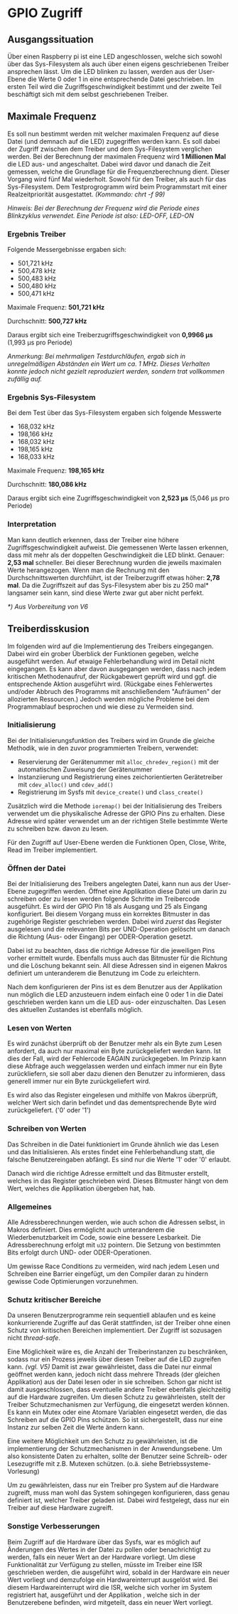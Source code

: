 # GPIO Zugriff

## Ausgangssituation
Über einen Raspberry pi ist eine LED angeschlossen, welche sich sowohl über das 
Sys-Filesystem als auch über einen eigens geschriebenen Treiber ansprechen
lässt. Um die LED blinken zu lassen, werden aus der User-Ebene die Werte 0 oder 
1 in eine entsprechende Datei geschrieben. Im ersten Teil wird die Zugriffsgeschwindigkeit bestimmt und der zweite Teil beschäftigt sich mit
dem selbst geschriebenen Treiber.

## Maximale Frequenz
Es soll nun bestimmt werden mit welcher maximalen Frequenz auf diese Datei (und
demnach auf die LED) zugegriffen werden kann. Es soll dabei der Zugriff zwischen
dem Treiber und dem Sys-Filesystem verglichen werden. Bei der Berechnung der 
maximalen Frequenz wird **1 Millionen Mal** die LED aus- und angeschaltet. Dabei 
wird davor und danach die Zeit gemessen, welche die Grundlage für die Frequenzberechnung dient.
Dieser Vorgang wird fünf Mal wiederholt. Sowohl für den Treiber, als auch für das Sys-Filesystem.
Dem Testprogrogramm wird beim Programmstart mit einer Realzeitpriorität ausgestattet. _(Kommando: chrt -f 99)_

_Hinweis: Bei der Berechnung der Frequenz wird die Periode eines Blinkzyklus 
verwendet. Eine Periode ist also: LED-OFF, LED-ON_

### Ergebnis Treiber
Folgende Messergebnisse ergaben sich:
 - 501,721 kHz
 - 500,478 kHz
 - 500,483 kHz
 - 500,480 kHz
 - 500,471 kHz

Maximale Frequenz: **501,721 kHz**

Durchschnitt: **500,727 kHz**

Daraus ergibt sich eine Treiberzugriffsgeschwindigkeit von **0,9966 µs** (1,993 µs pro Periode)

_Anmerkung: Bei mehrmaligen Testdurchläufen, ergab sich in unregelmäßigen Abständen ein Wert um ca. 1 MHz. Dieses Verhalten konnte jedoch nicht
gezielt reproduziert werden, sondern trat vollkommen zufällig auf._

### Ergebnis Sys-Filesystem
Bei dem Test über das Sys-Filesystem ergaben sich folgende Messwerte
 - 168,032 kHz
 - 198,166 kHz
 - 168,032 kHz
 - 198,165 kHz
 - 168,033 kHz

Maximale Frequenz: **198,165 kHz**

Durchschnitt: **180,086 kHz**

Daraus ergibt sich eine Zugriffsgeschwindigkeit von **2,523 µs** (5,046 µs pro Periode)

### Interpretation
Man kann deutlich erkennen, dass der Treiber eine höhere Zugriffsgeschwindigkeit aufweist. 
Die gemessenen Werte lassen erkennen, dass mit mehr als der doppelten Geschwindigkeit die LED blinkt. Genauer: **2,53 mal** schneller.
Bei dieser Berechnung wurden die jeweils maximalen Werte herangezogen. Wenn man die Rechnung mit den Durchschnittswerten durchführt, ist
der Treiberzugriff etwas höher: **2,78 mal**.
Da die Zugriffszeit auf das Sys-Filesystem aber bis zu 250 mal* langsamer sein kann, sind diese Werte zwar gut aber nicht perfekt.

_*) Aus Vorbereitung von V6_

## Treiberdisskusion
Im folgenden wird auf die Implementierung des Treibers eingegangen. Dabei wird ein grober Überblick der Funktionen gegeben, welche ausgeführt werden. 
Auf etwaige Fehlerbehandlung wird im Detail nicht eingegangen. Es kann aber davon ausgegangen werden, dass nach jedem kritischen Methodenaufruf, der 
Rückgabewert geprüft wird und ggf. die entsprechende Aktion ausgeführt wird. (Rückgabe eines Fehlerwertes und/oder Abbruch des Programms mit 
anschließendem "Aufräumen" der allozierten Ressourcen.) Jedoch werden mögliche Probleme bei dem Programmablauf besprochen und wie diese zu Vermeiden sind.

### Initialisierung
Bei der Initialisierungsfunktion des Treibers wird im Grunde die gleiche Methodik, wie in den zuvor programmierten Treibern, verwendet:
 - Reservierung der Gerätenummer mit `alloc_chredev_region()` mit der automatischen Zuweisung der Gerätenummer
 - Instanziierung  und Registrierung eines zeichorientierten Gerätetreiber mit `cdev_alloc()` und `cdev_add()`
 - Registrierung im Sysfs mit `device_create()` und `class_create()`

Zusätzlich wird die Methode `ioremap()` bei der Initialisierung des Treibers verwendet um die physikalische Adresse der GPIO Pins zu erhalten.
Diese Adresse wird später verwendet um an der richtigen Stelle bestimmte Werte zu schreiben bzw. davon zu lesen.

Für den Zugriff auf User-Ebene werden die Funktionen Open, Close, Write, Read im Treiber implementiert.

### Öffnen der Datei
Bei der Initialisierung des Treibers angelegten Datei, kann nun aus der User-Ebene zugegriffen werden. Öffnet eine Applikation diese Datei
um darin zu schreiben oder zu lesen werden folgende Schritte im Treibercode ausgeführt.
Es wird der GPIO Pin 18 als Ausgang und 25 als Eingang konfiguriert. Bei diesem Vorgang muss ein korrektes
Bitmuster in das zugehörige Register geschrieben werden. Dabei wird _zuerst_ das Register ausgelesen und 
die relevanten Bits per UND-Operation gelöscht um danach die Richtung (Aus- oder Eingang)
per ODER-Operation gesetzt. 

Dabei ist zu beachten, dass die richtige Adresse für die jeweiligen Pins vorher ermittelt
wurde. Ebenfalls muss auch das Bitmuster für die Richtung und die Löschung bekannt sein.
All diese Adressen sind in eigenen Makros definiert um unteranderem die Benutzung im Code
zu erleichtern.

Nach dem konfigurieren der Pins ist es dem Benutzer aus der Applikation nun möglich die LED 
anzusteuern indem einfach eine 0 oder 1 in die Datei geschrieben werden kann um die LED aus- 
oder einzuschalten. Das Lesen des aktuellen Zustandes ist ebenfalls möglich.

### Lesen von Werten
Es wird zunächst überprüft ob der Benutzer mehr als ein Byte zum Lesen anfordert, da auch nur 
maximal ein Byte zurückgeliefert werden kann. Ist dies der Fall, wird der Fehlercode 
EAGAIN zurückgegeben. Im Prinzip kann diese Abfrage auch weggelassen werden und einfach immer nur ein
Byte zurückliefern, sie soll aber dazu dienen den Benutzer zu informieren, dass 
generell immer nur ein Byte zurückgeliefert wird.

Es wird also das Register eingelesen und mithilfe von Makros überprüft, welcher Wert
sich darin befindet und das dementsprechende Byte wird zurückgeliefert. ('0' oder '1')


### Schreiben von Werten
Das Schreiben in die Datei funktioniert im Grunde ähnlich wie das Lesen und das 
Initialisieren. Als erstes findet eine Fehlerbehandlung statt, die falsche Benutzereingaben
abfängt. Es sind nur die Werte '1' oder '0' erlaubt.

Danach wird die richtige Adresse ermittelt und das Bitmuster erstellt, welches in das 
Register geschrieben wird. Dieses Bitmuster hängt von dem Wert, welches die Applikation
übergeben hat, hab. 

### Allgemeines
Alle Adressberechnungen werden, wie auch schon die Adressen selbst, in Makros definiert. 
Dies ermöglicht auch unteranderem die Wiederbenutzbarkeit im Code, sowie eine bessere
Lesbarkeit. Die Adressberechnung erfolgt mit `u32` pointern. Die Setzung von bestimmten Bits erfolgt
durch UND- oder ODER-Operationen.

Um gewisse Race Conditions zu vermeiden, wird nach jedem Lesen und Schreiben eine Barrier
eingefügt, um den Compiler daran zu hindern gewisse Code Optimierungen vorzunehmen.

### Schutz kritischer Bereiche
Da unseren Benutzerprogramme rein sequentiell ablaufen und es keine konkurrierende Zugriffe auf das Gerät 
stattfinden, ist der Treiber ohne einen Schutz von kritischen Bereichen implementiert. Der Zugriff ist
sozusagen nicht _thread-safe_. 

Eine Möglichkeit wäre es, die Anzahl der Treiberinstanzen zu beschränken, sodass nur ein Prozess jeweils 
über diesen Treiber auf die LED zugreifen kann. _(vgl. V5)_ Damit ist zwar gewährleistet, dass die Datei nur einmal
geöffnet werden kann, jedoch nicht dass mehrere Threads (der gleichen Applikation) aus der Datei lesen oder in sie schreiben.
Schon gar nicht ist damit ausgeschlossen, dass eventuelle andere Treiber ebenfalls gleichzeitig auf die Hardware zugreifen.
Um diesen Schutz zu gewährleisten, stellt der Treiber Schutzmechanismen zur Verfügung, die eingesetzt werden können.
Es kann ein Mutex oder eine Atomare Variablen eingesetzt werden, die das Schreiben auf die GPIO Pins schützen.
So ist sichergestellt, dass nur eine Instanz zur selben Zeit die Werte ändern kann.

Eine weitere Möglichkeit um den Schutz zu gewährleisten, ist die implementierung der Schutzmechanismen in der Anwendungsebene. 
Um also konsistente Daten zu erhalten, sollte der Benutzer seine Schreib- oder Lesezugriffe mit z.B. Mutexen schützen. (o.ä.
siehe Betriebssysteme-Vorlesung) 

Um zu gewährleisten, dass nur ein Treiber pro System auf die Hardware zugreift, muss man wohl das System sohingegen konfigurieren, dass 
genau definiert ist, welcher Treiber geladen ist. Dabei wird festgelegt, dass nur ein Treiber auf diese Hardware zugreift.


### Sonstige Verbesserungen 
Beim Zugriff auf die Hardware über das Sysfs, war es möglich auf Änderungen des Wertes in der Datei zu pollen oder benachrichtigt
zu werden, falls ein neuer Wert an der Hardware vorliegt. Um diese Funktionalität zur Verfügung zu stellen, müsste im Treiber eine
ISR geschrieben werden, die ausgeführt wird, sobald in der Hardware ein neuer Wert vorliegt und demzufolge ein Hardwareinterrupt 
ausgelöst wird. Bei diesem Hardwareinterrupt wird die ISR, welche sich vorher im System registriert hat, ausgeführt und der Applikation
, welche sich in der Benutzerebene befinden, wird mitgeteilt, dass ein neuer Wert vorliegt.


